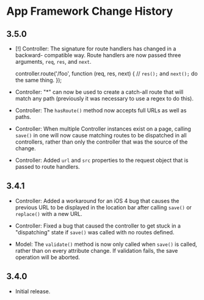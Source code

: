 App Framework Change History
============================

3.5.0
-----

* [!] Controller: The signature for route handlers has changed in a backward-
  compatible way. Route handlers are now passed three arguments, `req`, `res`,
  and `next`.

    controller.route('/foo', function (req, res, next) {
        // `res();` and `next();` do the same thing.
    });

* Controller: "*" can now be used to create a catch-all route that will match
  any path (previously it was necessary to use a regex to do this).

* Controller: The `hasRoute()` method now accepts full URLs as well as paths.

* Controller: When multiple Controller instances exist on a page, calling
  `save()` in one will now cause matching routes to be dispatched in all
  controllers, rather than only the controller that was the source of the
  change.

* Controller: Added `url` and `src` properties to the request object that is
  passed to route handlers.


3.4.1
-----

* Controller: Added a workaround for an iOS 4 bug that causes the previous URL
  to be displayed in the location bar after calling `save()` or `replace()` with
  a new URL.

* Controller: Fixed a bug that caused the controller to get stuck in a
  "dispatching" state if `save()` was called with no routes defined.

* Model: The `validate()` method is now only called when `save()` is called,
  rather than on every attribute change. If validation fails, the save operation
  will be aborted.


3.4.0
-----

* Initial release.
